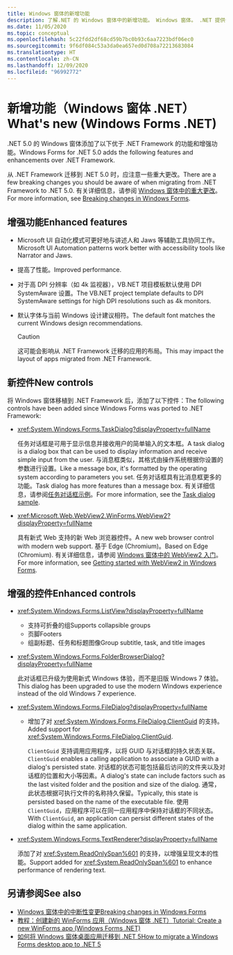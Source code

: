 ```yaml
---
title: Windows 窗体的新增功能
description: 了解.NET 的 Windows 窗体中的新增功能。 Windows 窗体。 .NET 提供优于 .NET Framework 的新功能和增强功能。
ms.date: 11/05/2020
ms.topic: conceptual
ms.openlocfilehash: 5c22fdd2df68cd59b7bc0b93c6aa7223bdf06ec0
ms.sourcegitcommit: 9f6df084c53a3da0ea657ed0d708a72213683084
ms.translationtype: HT
ms.contentlocale: zh-CN
ms.lasthandoff: 12/09/2020
ms.locfileid: "96992772"
---
```

# <a name="whats-new-windows-forms-net"></a><span data-ttu-id="c9e90-105">新增功能（Windows 窗体 .NET）</span><span class="sxs-lookup"><span data-stu-id="c9e90-105">What's new (Windows Forms .NET)</span></span>

<span data-ttu-id="c9e90-106">.NET 5.0 的 Windows 窗体添加了以下优于 .NET Framework 的功能和增强功能。</span><span class="sxs-lookup"><span data-stu-id="c9e90-106">Windows Forms for .NET 5.0 adds the following features and enhancements over .NET Framework.</span></span>

<span data-ttu-id="c9e90-107">从 .NET Framework 迁移到 .NET 5.0 时，应注意一些重大更改。</span><span class="sxs-lookup"><span data-stu-id="c9e90-107">There are a few breaking changes you should be aware of when migrating from .NET Framework to .NET 5.0.</span></span> <span data-ttu-id="c9e90-108">有关详细信息，请参阅 [Windows 窗体中的重大更改](/dotnet/core/compatibility/winforms)。</span><span class="sxs-lookup"><span data-stu-id="c9e90-108">For more information, see [Breaking changes in Windows Forms](/dotnet/core/compatibility/winforms).</span></span>

## <a name="enhanced-features"></a><span data-ttu-id="c9e90-109">增强功能</span><span class="sxs-lookup"><span data-stu-id="c9e90-109">Enhanced features</span></span>

- <span data-ttu-id="c9e90-110">Microsoft UI 自动化模式可更好地与讲述人和 Jaws 等辅助工具协同工作。</span><span class="sxs-lookup"><span data-stu-id="c9e90-110">Microsoft UI Automation patterns work better with accessibility tools like Narrator and Jaws.</span></span>
- <span data-ttu-id="c9e90-111">提高了性能。</span><span class="sxs-lookup"><span data-stu-id="c9e90-111">Improved performance.</span></span>
- <span data-ttu-id="c9e90-112">对于高 DPI 分辨率（如 4k 监视器），VB.NET 项目模板默认使用 DPI SystemAware 设置。</span><span class="sxs-lookup"><span data-stu-id="c9e90-112">The VB.NET project template defaults to DPI SystemAware settings for high DPI resolutions such as 4k monitors.</span></span>
- <span data-ttu-id="c9e90-113">默认字体与当前 Windows 设计建议相符。</span><span class="sxs-lookup"><span data-stu-id="c9e90-113">The default font matches the current Windows design recommendations.</span></span>

  > [!CAUTION]
  > <span data-ttu-id="c9e90-114">这可能会影响从 .NET Framework 迁移的应用的布局。</span><span class="sxs-lookup"><span data-stu-id="c9e90-114">This may impact the layout of apps migrated from .NET Framework.</span></span>

## <a name="new-controls"></a><span data-ttu-id="c9e90-115">新控件</span><span class="sxs-lookup"><span data-stu-id="c9e90-115">New controls</span></span>

<span data-ttu-id="c9e90-116">将 Windows 窗体移植到 .NET Framework 后，添加了以下控件：</span><span class="sxs-lookup"><span data-stu-id="c9e90-116">The following controls have been added since Windows Forms was ported to .NET Framework:</span></span>

- <xref:System.Windows.Forms.TaskDialog?displayProperty=fullName>
  
  <span data-ttu-id="c9e90-117">任务对话框是可用于显示信息并接收用户的简单输入的文本框。</span><span class="sxs-lookup"><span data-stu-id="c9e90-117">A task dialog is a dialog box that can be used to display information and receive simple input from the user.</span></span> <span data-ttu-id="c9e90-118">与消息框类似，其格式由操作系统根据你设置的参数进行设置。</span><span class="sxs-lookup"><span data-stu-id="c9e90-118">Like a message box, it's formatted by the operating system according to parameters you set.</span></span> <span data-ttu-id="c9e90-119">任务对话框具有比消息框更多的功能。</span><span class="sxs-lookup"><span data-stu-id="c9e90-119">Task dialog has more features than a message box.</span></span> <span data-ttu-id="c9e90-120">有关详细信息，请参阅[任务对话框示例](https://github.com/dotnet/samples/tree/master/windowsforms/TaskDialogDemo)。</span><span class="sxs-lookup"><span data-stu-id="c9e90-120">For more information, see the [Task dialog sample](https://github.com/dotnet/samples/tree/master/windowsforms/TaskDialogDemo).</span></span>

- <xref:Microsoft.Web.WebView2.WinForms.WebView2?displayProperty=fullName>

  <span data-ttu-id="c9e90-121">具有新式 Web 支持的新 Web 浏览器控件。</span><span class="sxs-lookup"><span data-stu-id="c9e90-121">A new web browser control with modern web support.</span></span> <span data-ttu-id="c9e90-122">基于 Edge (Chromium)。</span><span class="sxs-lookup"><span data-stu-id="c9e90-122">Based on Edge (Chromium).</span></span> <span data-ttu-id="c9e90-123">有关详细信息，请参阅 [Windows 窗体中的 WebView2 入门](/microsoft-edge/webview2/gettingstarted/winforms)。</span><span class="sxs-lookup"><span data-stu-id="c9e90-123">For more information, see [Getting started with WebView2 in Windows Forms](/microsoft-edge/webview2/gettingstarted/winforms).</span></span>

## <a name="enhanced-controls"></a><span data-ttu-id="c9e90-124">增强的控件</span><span class="sxs-lookup"><span data-stu-id="c9e90-124">Enhanced controls</span></span>

- <xref:System.Windows.Forms.ListView?displayProperty=fullName>

  - <span data-ttu-id="c9e90-125">支持可折叠的组</span><span class="sxs-lookup"><span data-stu-id="c9e90-125">Supports collapsible groups</span></span>
  - <span data-ttu-id="c9e90-126">页脚</span><span class="sxs-lookup"><span data-stu-id="c9e90-126">Footers</span></span>
  - <span data-ttu-id="c9e90-127">组副标题、任务和标题图像</span><span class="sxs-lookup"><span data-stu-id="c9e90-127">Group subtitle, task, and title images</span></span>

- <xref:System.Windows.Forms.FolderBrowserDialog?displayProperty=fullName>

  <span data-ttu-id="c9e90-128">此对话框已升级为使用新式 Windows 体验，而不是旧版 Windows 7 体验。</span><span class="sxs-lookup"><span data-stu-id="c9e90-128">This dialog has been upgraded to use the modern Windows experience instead of the old Windows 7 experience.</span></span>

- <xref:System.Windows.Forms.FileDialog?displayProperty=fullName>

  - <span data-ttu-id="c9e90-129">增加了对 <xref:System.Windows.Forms.FileDialog.ClientGuid> 的支持。</span><span class="sxs-lookup"><span data-stu-id="c9e90-129">Added support for <xref:System.Windows.Forms.FileDialog.ClientGuid>.</span></span>

    <span data-ttu-id="c9e90-130">`ClientGuid` 支持调用应用程序，以将 GUID 与对话框的持久状态关联。</span><span class="sxs-lookup"><span data-stu-id="c9e90-130">`ClientGuid` enables a calling application to associate a GUID with a dialog's persisted state.</span></span> <span data-ttu-id="c9e90-131">对话框的状态可能包括最后访问的文件夹以及对话框的位置和大小等因素。</span><span class="sxs-lookup"><span data-stu-id="c9e90-131">A dialog's state can include factors such as the last visited folder and the position and size of the dialog.</span></span> <span data-ttu-id="c9e90-132">通常，此状态根据可执行文件的名称持久保留。</span><span class="sxs-lookup"><span data-stu-id="c9e90-132">Typically, this state is persisted based on the name of the executable file.</span></span> <span data-ttu-id="c9e90-133">使用 `ClientGuid`，应用程序可以在同一应用程序中保持对话框的不同状态。</span><span class="sxs-lookup"><span data-stu-id="c9e90-133">With `ClientGuid`, an application can persist  different states of the dialog within the same application.</span></span>

- <xref:System.Windows.Forms.TextRenderer?displayProperty=fullName>

  <span data-ttu-id="c9e90-134">添加了对 <xref:System.ReadOnlySpan%601> 的支持，以增强呈现文本的性能。</span><span class="sxs-lookup"><span data-stu-id="c9e90-134">Support added for <xref:System.ReadOnlySpan%601> to enhance performance of rendering text.</span></span>

## <a name="see-also"></a><span data-ttu-id="c9e90-135">另请参阅</span><span class="sxs-lookup"><span data-stu-id="c9e90-135">See also</span></span>

- [<span data-ttu-id="c9e90-136">Windows 窗体中的中断性变更</span><span class="sxs-lookup"><span data-stu-id="c9e90-136">Breaking changes in Windows Forms</span></span>](/dotnet/core/compatibility/winforms)
- [<span data-ttu-id="c9e90-137">教程：创建新的 WinForms 应用（Windows 窗体 .NET）</span><span class="sxs-lookup"><span data-stu-id="c9e90-137">Tutorial: Create a new WinForms app (Windows Forms .NET)</span></span>](../get-started/create-app-visual-studio.md)
- [<span data-ttu-id="c9e90-138">如何将 Windows 窗体桌面应用迁移到 .NET 5</span><span class="sxs-lookup"><span data-stu-id="c9e90-138">How to migrate a Windows Forms desktop app to .NET 5</span></span>](../migration/index.md)
